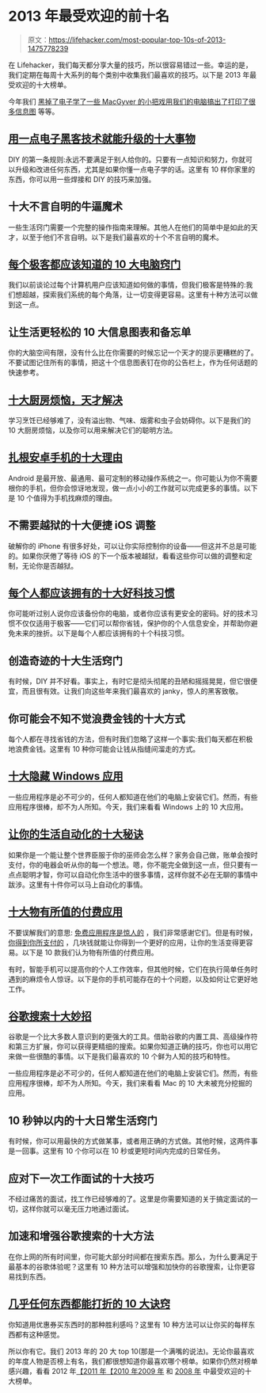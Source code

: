 # 2013 年最受欢迎的前十名

> 原文：<https://lifehacker.com/most-popular-top-10s-of-2013-1475778239>

在 Lifehacker，我们每天都分享大量的技巧，所以很容易错过一些。幸运的是，我们定期在每周十大系列的每个类别中收集我们最喜欢的技巧。以下是 2013 年最受欢迎的十大榜单。



今年我们 [黑掉了电子](https://lifehacker.com/top-10-things-you-can-upgrade-with-a-little-electronics-5987998)[学了一些 MacGyver 的小把戏](http://lifehacker.com/top-10-awesome-macgyver-tricks-that-speak-for-themselve-476433796)[用我们的电脑搞出了](http://lifehacker.com/top-10-computer-tricks-every-geek-should-know-500223907)[打印了很多信息图](http://lifehacker.com/top-10-infographics-and-cheat-sheets-that-make-life-eas-1154316001) 等等。

## [用一点电子黑客技术就能升级的十大事物](http://lifehacker.com/top-10-things-you-can-upgrade-with-a-little-electronics-5987998)

DIY 的第一条规则:永远不要满足于别人给你的。只要有一点知识和努力，你就可以升级和改进任何东西，尤其是如果你懂一点电子学的话。这里有 10 样你家里的东西，你可以用一些焊接和 DIY 的技巧来加强。

## 十大不言自明的牛逼魔术

一些生活窍门需要一个完整的操作指南来理解。其他人在他们的简单中是如此的天才，以至于他们不言自明。以下是我们最喜欢的十个不言自明的魔术。

## [每个极客都应该知道的 10 大电脑窍门](http://lifehacker.com/top-10-computer-tricks-every-geek-should-know-500223907)

我们以前谈论过每个计算机用户应该知道如何做的事情，但我们极客是特殊的:我们想超越，探索我们系统的每个角落，让一切变得更容易。这里有十种方法可以做到这一点。

## 让生活更轻松的 10 大信息图表和备忘单

你的大脑空间有限，没有什么比在你需要的时候忘记一个天才的提示更糟糕的了。不要试图记住所有的事情，把这十个信息图表钉在你的公告栏上，作为任何话题的快速参考。

## [十大厨房烦恼，天才解决](http://lifehacker.com/top-10-kitchen-annoyances-solved-by-genius-5964785)

学习烹饪已经够难了，没有溢出物、气味、烟雾和虫子会妨碍你。以下是我们的 10 大厨房烦恼，以及你可以用来解决它们的聪明方法。

## [扎根安卓手机的十大理由](http://lifehacker.com/top-10-reasons-to-root-your-android-phone-1079161983)

Android 是最开放、最通用、最可定制的移动操作系统之一。你可能认为你不需要根你的手机，但你会惊讶地发现，做一点小小的工作就可以完成更多的事情。以下是 10 个值得为手机找麻烦的理由。

## 不需要越狱的十大便捷 iOS 调整

破解你的 iPhone 有很多好处，可以让你实际控制你的设备——但这并不总是可能的。如果你厌倦了等待 iOS 的下一个版本被越狱，看看这些你可以做的调整和定制，无论你是否越狱。

## [每个人都应该拥有的十大好科技习惯](http://lifehacker.com/top-10-good-tech-habits-everyone-should-have-5978861)

你可能听过别人说你应该备份你的电脑，或者你应该有更安全的密码。好的技术习惯不仅仅适用于极客——它们可以帮你省钱，保护你的个人信息安全，并帮助你避免未来的挫折。以下是每个人都应该拥有的十个科技习惯。

## 创造奇迹的十大生活窍门

有时候，DIY 并不好看。事实上，有时它是彻头彻尾的丑陋和摇摇晃晃，但它很便宜，而且很有效。让我们向这些年来我们最喜欢的 janky，惊人的黑客致敬。

## 你可能会不知不觉浪费金钱的十大方式

每个人都在寻找省钱的方法，但有时我们忽略了这样一个事实:我们每天都在积极地浪费金钱。这里有 10 种你可能会让钱从指缝间溜走的方式。

## [十大隐藏 Windows 应用](http://lifehacker.com/top-10-underhyped-windows-apps-5984329)

一些应用程序是必不可少的，任何人都知道在他们的电脑上安装它们。然而，有些应用程序很棒，却不为人所知。今天，我们来看看 Windows 上的 10 大应用。

## [让你的生活自动化的十大秘诀](http://lifehacker.com/top-10-hacks-for-automating-your-life-5982949)

如果你是一个能让整个世界臣服于你的巫师会怎么样？家务会自己做，账单会按时支付，你的电器会听从你的每一个想法。嗯，你不能完全做到这一点，但只要有一点点聪明才智，你可以自动化你生活中的很多事情，这样你就不必在无聊的事情中跋涉。这里有十件你可以马上自动化的事情。

## [十大物有所值的付费应用](http://lifehacker.com/top-10-paid-apps-that-are-well-worth-their-price-509701475)

不要误解我们的意思: [免费应用程序是惊人的](https://lifehacker.com/the-50-free-apps-were-most-thankful-for-5962588) ，我们非常感谢它们。但是有时候， [你得到你所支付的](http://lifehacker.com/in-defense-of-commercial-software-sometimes-its-worth-5715967) ，几块钱就能让你得到一个更好的应用，让你的生活变得更容易。以下是 10 款我们认为物有所值的付费应用。

有时，智能手机可以提高你的个人工作效率，但其他时候，它们在执行简单任务时遇到的麻烦令人惊讶。以下是你的手机可能存在的十个问题，以及如何让它更好地工作。

## [谷歌搜索十大妙招](http://lifehacker.com/top-10-clever-google-search-tricks-1450186165)

谷歌是一个比大多数人意识到的更强大的工具。借助谷歌的内置工具、高级操作符和第三方扩展，你可以获得更精细的搜索。如果你知道正确的技巧，你也可以用它来做一些很酷的事情。以下是我们最喜欢的 10 个鲜为人知的技巧和特性。

一些应用程序是必不可少的，任何人都知道在他们的电脑上安装它们。然而，有些应用程序很棒，却不为人所知。今天，我们来看看 Mac 的 10 大未被充分挖掘的应用。

## 10 秒钟以内的十大日常生活窍门

有时候，你可以用最快的方式做某事，或者用正确的方式做。其他时候，这两件事是一回事。这里有 10 个你可以在 10 秒或更短时间内完成的日常任务。

## 应对下一次工作面试的十大技巧

不经过痛苦的面试，找工作已经够难的了。这里是你需要知道的关于搞定面试的一切，这样你就可以毫无压力地通过面试。

## 加速和增强谷歌搜索的十大方法

在你上网的所有时间里，你可能大部分时间都在搜索东西。那么，为什么要满足于最基本的谷歌体验呢？这里有 10 种方法可以增强和加快你的谷歌搜索，让你更容易找到东西。

## [几乎任何东西都能打折的 10 大诀窍](http://lifehacker.com/top-10-tricks-to-get-discounts-on-almost-anything-1227564502)

你知道用优惠券买东西时的那种胜利感吗？这里有 10 种方法可以让你买的每样东西都有这种感觉。

所以你有它。我们 2013 年的 20 大 top 10(那是一个满嘴的说法)。无论你最喜欢的年度人物是否榜上有名，我们都很想知道你最喜欢哪个榜单。如果你仍然对榜单感兴趣，看看 2012 年[](https://lifehacker.com/most-popular-top-10s-of-2012-5965601)[【2011 年](http://lifehacker.com/most-popular-top-10s-of-2011-5866138)[【2010 年](http://lifehacker.com/most-popular-top-10s-of-2010-5709479)[2009 年](http://lifehacker.com/most-popular-top-10s-of-2009-5423549) 和 [2008 年](http://lifehacker.com/most-popular-top-10s-of-2008-5099979) 中最受欢迎的十大榜单。